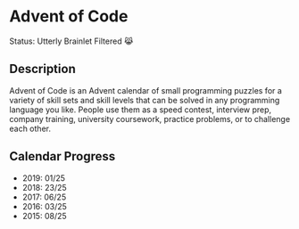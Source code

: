 # Advent of Code
Status: Utterly Brainlet Filtered :joy_cat:
## Description
Advent of Code is an Advent calendar of small programming puzzles for a variety of skill sets and skill levels that can be solved in any programming language you like. People use them as a speed contest, interview prep, company training, university coursework, practice problems, or to challenge each other.
## Calendar Progress
- 2019: 01/25
- 2018: 23/25
- 2017: 06/25
- 2016: 03/25
- 2015: 08/25
